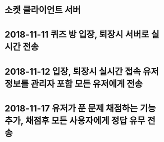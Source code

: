 # 소켓 클라이언트 서버
# 2018-11-11 퀴즈 방 입장, 퇴장시 서버로 실시간 전송
# 2018-11-12 입장, 퇴장시 실시간 접속 유저 정보를 관리자 포함 모든 유저에게 전송  
# 2018-11-17 유저가 푼 문제 채점하는 기능 추가, 채점후 모든 사용자에게 정답 유무 전송  


